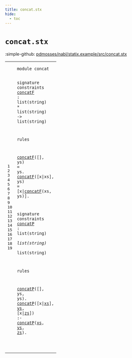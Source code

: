 ```yaml
---
title: concat.stx
hide:
  - toc
---
```


# `concat.stx`

:simple-github: [pdmosses/nabl/statix.example/src/concat.stx]

[pdmosses/nabl/statix.example/src/concat.stx]: https://github.com/pdmosses/nabl/blob/master/statix.example/src/concat.stx "The source file on GitHub"

<div class="stx"><table class="highlighttable"><tbody><tr><td class="linenos"><div class="linenodiv"><pre><span></span>1
2
3
4
5
6
7
8
9
10
11
12
13
14
15
16
17
18
19
</pre></div></td>
<td class="code"><pre><code><span class="keyword">module</span> <span id="concat_7_13" title="Not referenced locally, nor via imports"><span class="token sort_ModuleID">concat</span></span>

<span class="keyword">signature</span>
  <span class="keyword">constraints</span>
    <a href="#concatF_109_116" id="concatF_43_50" title="Referenced at line 9, 10, 10"><span class="token sort_ModuleID">concatF</span></a> <span class="operator">:</span> <span class="keyword">list</span><span class="operator">(</span><span class="cons_StringSort">string</span><span class="operator">)</span> <span class="operator">*</span> <span class="keyword">list</span><span class="operator">(</span><span class="cons_StringSort">string</span><span class="operator">)</span> <span class="operator">-&gt;</span> <span class="keyword">list</span><span class="operator">(</span><span class="cons_StringSort">string</span><span class="operator">)</span>

<span class="keyword">rules</span>
  
  <a href="#concatF_43_50" id="concatF_109_116" title="Defined at line 5"><span class="token sort_ModuleID">concatF</span></a><span class="operator">([],</span> <span class="cons_Var"><span id="ys_121_123" title="Not referenced locally, nor via imports"><span class="token sort_ModuleID">ys</span></span></span><span class="operator">)</span> <span class="operator">=</span> <span class="cons_Var">ys</span><span class="operator">.</span>
  <a href="#concatF_43_50" id="concatF_133_140" title="Defined at line 5"><span class="token sort_ModuleID">concatF</span></a><span class="operator">([</span><span class="cons_Var">x</span><span class="operator">|</span><span class="cons_Var">xs</span><span class="operator">],</span> <span class="cons_Var">ys</span><span class="operator">)</span> <span class="operator">=</span> <span class="operator">[</span><span class="cons_Var"><span id="x_156_157" title="Not referenced locally, nor via imports"><span class="token sort_ModuleID">x</span></span></span><span class="operator">|</span><a href="#concatF_43_50" id="concatF_158_165" title="Defined at line 5"><span class="token sort_ModuleID">concatF</span></a><span class="operator">(</span><span class="cons_Var"><span id="xs_166_168" title="Not referenced locally, nor via imports"><span class="token sort_ModuleID">xs</span></span></span><span class="operator">,</span> <span class="cons_Var"><span id="ys_170_172" title="Not referenced locally, nor via imports"><span class="token sort_ModuleID">ys</span></span></span><span class="operator">)].</span>

<span class="keyword">signature</span>
  <span class="keyword">constraints</span>
    <a href="#concatP_270_277" id="concatP_205_212" title="Referenced at line 18, 19, 19"><span class="token sort_ModuleID">concatP</span></a> <span class="operator">:</span> <span class="keyword">list</span><span class="operator">(</span><span class="cons_StringSort">string</span><span class="operator">)</span> <span class="operator">*</span> <span class="keyword">list</span><span class="operator">(</span><span class="cons_StringSort">string</span><span class="operator">)</span> <span class="operator">*</span> <span class="keyword">list</span><span class="operator">(</span><span class="cons_StringSort">string</span><span class="operator">)</span>

<span class="keyword">rules</span>
  
  <a href="#concatP_205_212" id="concatP_270_277" title="Defined at line 14"><span class="token sort_ModuleID">concatP</span></a><span class="operator">([],</span> <span class="cons_Var">ys</span><span class="operator">,</span> <span class="cons_Var"><span id="ys_286_288" title="Not referenced locally, nor via imports"><span class="token sort_ModuleID">ys</span></span></span><span class="operator">).</span>
  <a href="#concatP_205_212" id="concatP_293_300" title="Defined at line 14"><span class="token sort_ModuleID">concatP</span></a><span class="operator">([</span><span class="cons_Var"><span id="x_302_303" title="Not referenced locally, nor via imports"><span class="token sort_ModuleID">x</span></span></span><span class="operator">|</span><span class="cons_Var"><a href="#xs_332_334" id="xs_304_306" title="Referenced at line 19"><span class="token sort_ModuleID">xs</span></a></span><span class="operator">],</span> <span class="cons_Var"><a href="#ys_336_338" id="ys_309_311" title="Referenced at line 19"><span class="token sort_ModuleID">ys</span></a></span><span class="operator">,</span> <span class="operator">[</span><span class="cons_Var">x</span><span class="operator">|</span><span class="cons_Var"><a href="#zs_340_342" id="zs_316_318" title="Referenced at line 19"><span class="token sort_ModuleID">zs</span></a></span><span class="operator">])</span> <span class="operator">:-</span> <a href="#concatP_205_212" id="concatP_324_331" title="Defined at line 14"><span class="token sort_ModuleID">concatP</span></a><span class="operator">(</span><span class="cons_Var"><a href="#xs_304_306" id="xs_332_334" title="Defined at line 19"><span class="token sort_ModuleID">xs</span></a></span><span class="operator">,</span> <span class="cons_Var"><a href="#ys_309_311" id="ys_336_338" title="Defined at line 19"><span class="token sort_ModuleID">ys</span></a></span><span class="operator">,</span> <span class="cons_Var"><a href="#zs_316_318" id="zs_340_342" title="Defined at line 19"><span class="token sort_ModuleID">zs</span></a></span><span class="operator">).</span>

</code></pre></td></tr></tbody></table></div>
